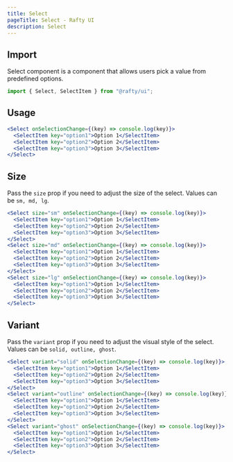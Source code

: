 ```yaml
---
title: Select
pageTitle: Select - Rafty UI
description: Select
---
```


## Import

Select component is a component that allows users pick a value from predefined options.

```jsx
import { Select, SelectItem } from "@rafty/ui";
```

## Usage

```jsx
<Select onSelectionChange={(key) => console.log(key)}>
  <SelectItem key="option1">Option 1</SelectItem>
  <SelectItem key="option2">Option 2</SelectItem>
  <SelectItem key="option3">Option 3</SelectItem>
</Select>
```

## Size

Pass the `size` prop if you need to adjust the size of the select. Values can be `sm, md, lg`.

```jsx
<Select size="sm" onSelectionChange={(key) => console.log(key)}>
  <SelectItem key="option1">Option 1</SelectItem>
  <SelectItem key="option2">Option 2</SelectItem>
  <SelectItem key="option3">Option 3</SelectItem>
</Select>
<Select size="md" onSelectionChange={(key) => console.log(key)}>
  <SelectItem key="option1">Option 1</SelectItem>
  <SelectItem key="option2">Option 2</SelectItem>
  <SelectItem key="option3">Option 3</SelectItem>
</Select>
<Select size="lg" onSelectionChange={(key) => console.log(key)}>
  <SelectItem key="option1">Option 1</SelectItem>
  <SelectItem key="option2">Option 2</SelectItem>
  <SelectItem key="option3">Option 3</SelectItem>
</Select>

```

## Variant

Pass the `variant` prop if you need to adjust the visual style of the select. Values can be `solid, outline, ghost`.

```jsx
<Select variant="solid" onSelectionChange={(key) => console.log(key)}>
  <SelectItem key="option1">Option 1</SelectItem>
  <SelectItem key="option2">Option 2</SelectItem>
  <SelectItem key="option3">Option 3</SelectItem>
</Select>
<Select variant="outline" onSelectionChange={(key) => console.log(key)}>
  <SelectItem key="option1">Option 1</SelectItem>
  <SelectItem key="option2">Option 2</SelectItem>
  <SelectItem key="option3">Option 3</SelectItem>
</Select>
<Select variant="ghost" onSelectionChange={(key) => console.log(key)}>
  <SelectItem key="option1">Option 1</SelectItem>
  <SelectItem key="option2">Option 2</SelectItem>
  <SelectItem key="option3">Option 3</SelectItem>
</Select>

```
